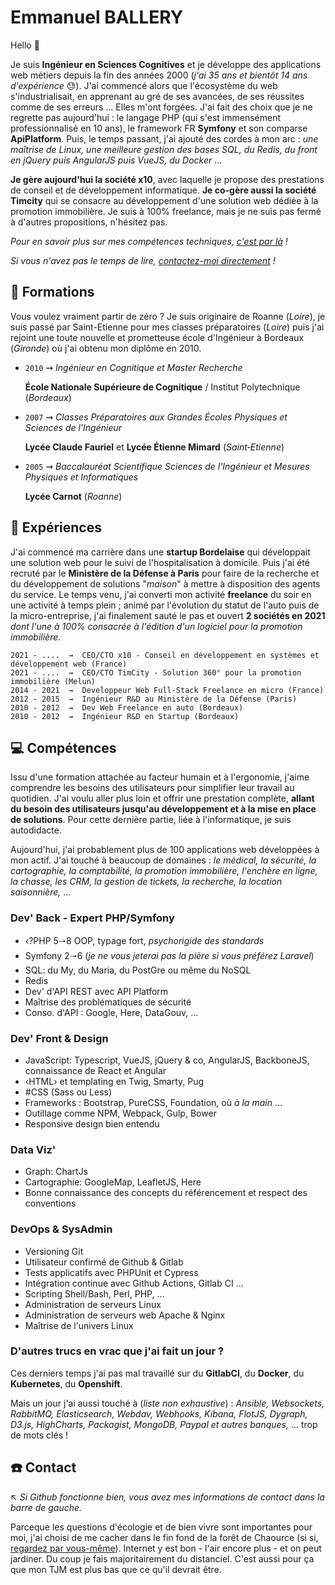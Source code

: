 # Emmanuel BALLERY

Hello 👋

Je suis **Ingénieur en Sciences Cognitives** et je développe des applications web métiers depuis la fin des années 2000 (*j'ai 35 ans et bientôt 14 ans d'expérience* 😓). J'ai commencé alors que l'écosystème du web s'industrialisait, en apprenant au gré de ses avancées, de ses réussites comme de ses erreurs ... Elles m'ont forgées. J'ai fait des choix que je ne regrette pas aujourd'hui : le langage PHP (qui s'est immensément professionnalisé en 10 ans), le framework FR **Symfony** et son comparse **ApiPlatform**. Puis, le temps passant, j'ai ajouté des cordes à mon arc : *une maîtrise de Linux, une meilleure gestion des bases SQL, du Redis, du front en jQuery puis AngularJS puis VueJS, du Docker* ...

**Je gère aujourd'hui la société x10**, avec laquelle je propose des prestations de conseil et de développement informatique. **Je co-gère aussi la société Timcity** qui se consacre au développement d'une solution web dédiée à la promotion immobilière. Je suis à 100% freelance, mais je ne suis pas fermé à d'autres propositions, n'hésitez pas.

*Pour en savoir plus sur mes compétences techniques, [c'est par là](#computer-compétences) !*

*Si vous n'avez pas le temps de lire, [contactez-moi directement](#phone-contact) !*

## :school: Formations

Vous voulez vraiment partir de zéro ? Je suis originaire de Roanne (*Loire*), je suis passé par Saint-Etienne pour mes classes préparatoires (*Loire*) puis j'ai rejoint une toute nouvelle et prometteuse école d'Ingénieur à Bordeaux (*Gironde*) où j'ai obtenu mon diplôme en 2010.

- `2010`  ⇝  *Ingénieur en Cognitique et Master Recherche*

    **École Nationale Supérieure de Cognitique** / Institut Polytechnique (*Bordeaux*)

- `2007`  ⇝  *Classes Préparatoires aux Grandes Écoles Physiques et Sciences de l'Ingénieur*

    **Lycée Claude Fauriel** et **Lycée Étienne Mimard** (*Saint‐Etienne*)

- `2005`  ⇝  *Baccalauréat Scientifique Sciences de l'Ingénieur et Mesures Physiques et Informatiques*

    **Lycée Carnot** (*Roanne*)

## :rocket: Expériences

J'ai commencé ma carrière dans une **startup Bordelaise** qui développait une solution web pour le suivi de l'hospitalisation à domicile. Puis j'ai été recruté par le **Ministère de la Défense à Paris** pour faire de la recherche et du développement de solutions "*maison*" à mettre à disposition des agents du service. Le temps venu, j'ai converti mon activité **freelance** du soir en une activité à temps plein ; animé par l'évolution du statut de l'auto puis de la micro-entreprise, j'ai finalement sauté le pas et ouvert **2 sociétés en 2021** *dont l'une à 100% consacrée à l'édition d'un logiciel pour la promotion immobilière*.

```text
2021 - ....  ⇝  CEO/CTO x10 - Conseil en développement en systèmes et développement web (France)
2021 - ....  ⇝  CEO/CTO TimCity - Solution 360° pour la promotion immobilière (Melun)
2014 - 2021  ⇝  Developpeur Web Full-Stack Freelance en micro (France)
2012 - 2015  ⇝  Ingénieur R&D au Ministère de la Défense (Paris)
2010 - 2012  ⇝  Dev Web Freelance en auto (Bordeaux)
2010 - 2012  ⇝  Ingénieur R&D en Startup (Bordeaux)
```

## :computer: Compétences

Issu d'une formation attachée au facteur humain et à l'ergonomie, j'aime comprendre les besoins des utilisateurs pour simplifier leur travail au quotidien.
J'ai voulu aller plus loin et offrir une prestation complète, **allant du besoin des utilisateurs jusqu'au développement et à la mise en place de solutions**.
Pour cette dernière partie, liée à l'informatique, je suis autodidacte.

Aujourd'hui, j'ai probablement plus de 100 applications web développées à mon actif. J'ai touché à beaucoup de domaines : *le médical, la sécurité, la cartographie, la comptabilité, la promotion immobilière, l'enchère en ligne, la chasse, les CRM, la gestion de tickets, la recherche, la location saisonnière,* ...

### Dev' Back - Expert PHP/Symfony

- ‹?PHP 5🠒8 OOP, typage fort, *psychorigide des standards*
- Symfony 2🠒6 (*je ne vous jeterai pas la pière si vous préférez Laravel*)
- SQL: du My, du Maria, du PostGre ou même du NoSQL
- Redis
- Dev' d'API REST avec API Platform
- Maîtrise des problématiques de sécurité
- Conso. d'API : Google, Here, DataGouv, ...

### Dev' Front & Design

- JavaScript: Typescript, VueJS, jQuery & co, AngularJS, BackboneJS, connaissance de React et Angular
- ‹HTML› et templating en Twig, Smarty, Pug
- #CSS (Sass ou Less)
- Frameworks : Bootstrap, PureCSS, Foundation, où *à la main* ...
- Outillage comme NPM, Webpack, Gulp, Bower
- Responsive design bien entendu

### Data Viz'

- Graph: ChartJs
- Cartographie: GoogleMap, LeafletJS, Here
- Bonne connaissance des concepts du référencement et respect des conventions

### DevOps & SysAdmin

- Versioning Git
- Utilisateur confirmé de Github & Gitlab
- Tests applicatifs avec PHPUnit et Cypress
- Intégration continue avec Github Actions, Gitlab CI ...
- Scripting Shell/Bash, Perl, PHP, ...
- Administration de serveurs Linux
- Administration de serveurs web Apache & Nginx
- Maîtrise de l'univers Linux

### D'autres trucs en vrac que j'ai fait un jour ?

Ces derniers temps j'ai pas mal travaillé sur du **GitlabCI**, du **Docker**, du **Kubernetes**, du **Openshift**.

Mais un jour j'ai aussi touché à (*liste non exhaustive*) : *Ansible, Websockets, RabbitMQ, Elasticsearch, Webdav, Webhooks, Kibana, FlotJS, Dygraph, D3.js, HighCharts, Packagist, MongoDB, Paypal et autres banques,* ... trop de mots clés !

## :phone: Contact

↖️ *Si Github fonctionne bien, vous avez mes informations de contact dans la barre de gauche.*

Parceque les questions d'écologie et de bien vivre sont importantes pour moi, j'ai choisi de me cacher dans le fin fond de la forêt de Chaource (si si, [regardez par vous-même](https://www.google.com/maps/place/X10/@48.0968764,4.207553,1716m/data=!3m1!1e3!4m6!3m5!1s0xa34b1eadba5bdb69:0x40d0c4cdfc10addb!8m2!3d46.2192649!4d2.0517!16s%2Fg%2F11qgkxzq5l?entry=ttu)). Internet y est bon - l'air encore plus - et on peut jardiner. Du coup je fais majoritairement du distanciel. C'est aussi pour ça que mon TJM est plus bas que ce qu'il devrait être.
